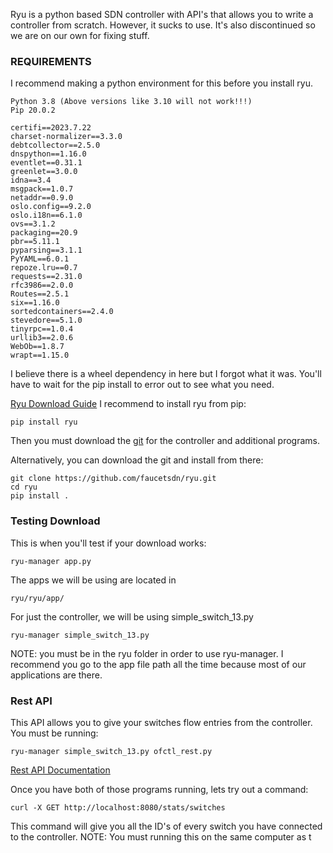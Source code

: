 Ryu is a python based SDN controller with API's that allows you to write a controller from scratch. However, it sucks to use. It's also discontinued so we are on our own for fixing stuff. 

### REQUIREMENTS
I recommend making a python environment for this before you install ryu.
```
Python 3.8 (Above versions like 3.10 will not work!!!)
Pip 20.0.2

certifi==2023.7.22
charset-normalizer==3.3.0
debtcollector==2.5.0
dnspython==1.16.0
eventlet==0.31.1
greenlet==3.0.0
idna==3.4
msgpack==1.0.7
netaddr==0.9.0
oslo.config==9.2.0
oslo.i18n==6.1.0
ovs==3.1.2
packaging==20.9
pbr==5.11.1
pyparsing==3.1.1
PyYAML==6.0.1
repoze.lru==0.7
requests==2.31.0
rfc3986==2.0.0
Routes==2.5.1
six==1.16.0
sortedcontainers==2.4.0
stevedore==5.1.0
tinyrpc==1.0.4
urllib3==2.0.6
WebOb==1.8.7
wrapt==1.15.0
```
I believe there is a wheel dependency in here but I forgot what it was. You'll have to wait for the pip install to error out to see what you need.

[Ryu Download Guide](https://ryu.readthedocs.io/en/latest/getting_started.html)
I recommend to install ryu from pip:
```
pip install ryu
```

Then you must download the [git](https://github.com/faucetsdn/ryu) for the controller and additional programs.

Alternatively, you can download the git and install from there:
```
git clone https://github.com/faucetsdn/ryu.git
cd ryu
pip install .
```

### Testing Download
This is when you'll test if your download works:
```
ryu-manager app.py
```

The apps we will be using are located in
```
ryu/ryu/app/
```

For just the controller, we will be using simple_switch_13.py
```
ryu-manager simple_switch_13.py
```
NOTE: you must be in the ryu folder in order to use ryu-manager. I recommend you go to the app file path all the time because most of our applications are there.

### Rest API
This API allows you to give your switches flow entries from the controller. You must be running:
```
ryu-manager simple_switch_13.py ofctl_rest.py
```

[Rest API Documentation](https://ryu.readthedocs.io/en/latest/app/ofctl_rest.html)

Once you have both of those programs running, lets try out a command:
```
curl -X GET http://localhost:8080/stats/switches
```
This command will give you all the ID's of every switch you have connected to the controller. 
NOTE: You must running this on the same computer as t